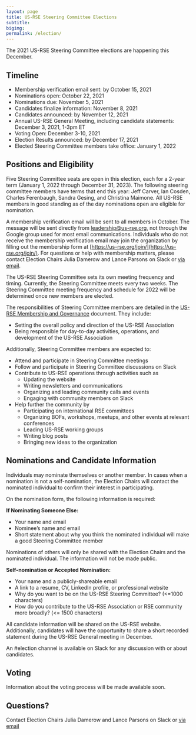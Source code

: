 ```yaml
---
layout: page
title: US-RSE Steering Committee Elections
subtitle:
bigimg:
permalink: /election/
---
```


The 2021 US-RSE Steering Committee elections are happening this December.

## Timeline

- Membership verification email sent: by October 15, 2021
- Nominations open: October 22, 2021
- Nominations due: November 5, 2021
- Candidates finalize information: November 8, 2021
- Candidates announced: by November 12, 2021
- Annual US-RSE General Meeting, including candidate statements: December 3, 2021, 1-3pm ET
- Voting Open: December 3-10, 2021
- Election Results announced: by December 17, 2021
- Elected Steering Committee members take office: January 1, 2022


## Positions and Eligibility
Five Steering Committee seats are open in this election, each for a 2-year term (January 1, 2022 through December 31, 2023). The following steering committee members have terms that end this year: Jeff Carver, Ian Cosden, Charles Ferenbaugh, Sandra Gesing, and Christina Maimone. All US-RSE members in good standing as of the day nominations open are eligible for nomination.  

A membership verification email will be sent to all members in October. The message will be sent directly from leadership@us-rse.org, not through the Google group used for most email communications.   Individuals who do not receive the membership verification email may join the organization by filling out the membership form at [https://us-rse.org/join/](https://us-rse.org/join/).  For questions or help with membership matters, please contact Election Chairs Julia Damerow and Lance Parsons on Slack or [via email](mailto:jdamerow@asu.edu,lparsons@princeton.edu).

The US-RSE Steering Committee sets its own meeting frequency and timing.  Currently, the Steering Committee meets every two weeks.  The Steering Committee meeting frequency and schedule for 2022 will be determined once new members are elected.  

The responsibilities of Steering Committee members are detailed in the [US-RSE Membership and Governance](https://github.com/USRSE/documents/blob/master/governance.md) document. They include:

* Setting the overall policy and direction of the US-RSE Association
* Being responsible for day-to-day activities, operations, and development of the US-RSE Association

Additionally, Steering Committee members are expected to:

* Attend and participate in Steering Committee meetings
* Follow and participate in Steering Committee discussions on Slack
* Contribute to US-RSE operations through activities such as
  * Updating the website
  * Writing newsletters and communications
  * Organizing and leading community calls and events
  * Engaging with community members on Slack
* Help further the community by
  * Participating on international RSE committees
  * Organizing BOFs, workshops, meetups, and other events at relevant conferences
  * Leading US-RSE working groups
  * Writing blog posts
  * Bringing new ideas to the organization

## Nominations and Candidate Information

Individuals may nominate themselves or another member.  In cases when a nomination is not a self-nomination, the Election Chairs will contact the nominated individual to confirm their interest in participating.

On the nomination form, the following information is required:

**If Nominating Someone Else:**

* Your name and email
* Nominee’s name and email
* Short statement about why you think the nominated individual will make a good Steering Committee member

Nominations of others will only be shared with the Election Chairs and the nominated individual.  The information will not be made public.

**Self-nomination or Accepted Nomination:**

* Your name and a publicly-shareable email
* A link to a resume, CV, LinkedIn profile, or professional website
* Why do you want to be on the US-RSE Steering Committee? (<=1000 characters)
* How do you contribute to the US-RSE Association or RSE community more broadly? (<= 1500 characters)

All candidate information will be shared on the US-RSE website.  Additionally, candidates will have the opportunity to share a short recorded statement during the US-RSE General meeting in December.  

An #election channel is available on Slack for any discussion with or about candidates.


## Voting

Information about the voting process will be made available soon.

<!--
Elections will be run through https://electionbuddy.com.  US-RSE members' email addresses will be shared with this site for the sole purpose of voting.  Each US-RSE member as of the day before the voting period opens, December 12, 2020, gets one ballot with the voting rule of [single transferable vote (STV)](https://electionbuddy.com/features/voting-systems/stv-voting).  This voting rule asks each voter to rank the candidates, and seats are allocated across candidates using this ranking information.  

The results of the election are valid regardless of the turnout rate for the election.
-->

## Questions?

Contact Election Chairs Julia Damerow and Lance Parsons on Slack or [via email](mailto:jdamerow@asu.edu,lparsons@princeton.edu)
